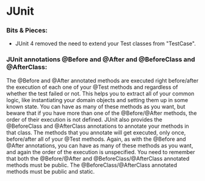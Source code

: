 # JUnit  

### Bits & Pieces:  
* JUnit 4 removed the need to extend your Test classes from "TestCase".

### JUnit annotations @Before and @After and @BeforeClass and @AfterClass:  
The @Before and @After annotated methods are executed right before/after the execution of each one of your @Test methods and regardless of whether the test failed or not. This helps you to extract all of your common logic, like instantiating your domain objects and setting them up in some known state. You can have as many of these methods as you want, but beware that if you have more than one of the @Before/@After methods, the order of their execution is not defined. JUnit also provides the @BeforeClass and @AfterClass annotations to annotate your methods in that class. The methods that you annotate will get executed, only once, before/after all of your @Test methods. Again, as with the @Before and @After annotations, you can have as many of these methods as you want, and again the order of the execution is unspecified. You need to remember that both the @Before/@After and @BeforeClass/@AfterClass annotated methods must be public. The @BeforeClass/@AfterClass annotated methods must be public and static.  
